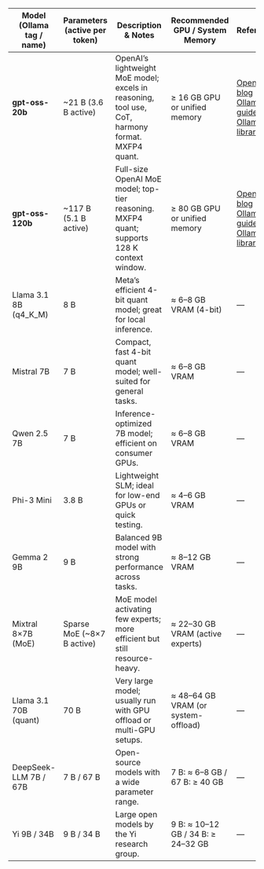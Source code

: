 | Model (Ollama tag / name)        | Parameters (active per token)           | Description & Notes                                                                                   | Recommended GPU / System Memory                | References |
|----------------------------------|-----------------------------------------|--------------------------------------------------------------------------------------------------------|------------------------------------------------|------------|
| **gpt-oss-20b**                  | ~21 B (3.6 B active)                     | OpenAI’s lightweight MoE model; excels in reasoning, tool use, CoT, harmony format. MXFP4 quant.       | ≥ 16 GB GPU or unified memory                   | [OpenAI blog](https://openai.com/index/introducing-gpt-oss) [Ollama guide](https://cookbook.openai.com/articles/gpt-oss/run-locally-ollama) [Ollama library](https://ollama.com/library/gpt-oss) |
| **gpt-oss-120b**                 | ~117 B (5.1 B active)                    | Full-size OpenAI MoE model; top-tier reasoning. MXFP4 quant; supports 128 K context window.            | ≥ 80 GB GPU or unified memory                   | [OpenAI blog](https://openai.com/index/introducing-gpt-oss) [Ollama guide](https://cookbook.openai.com/articles/gpt-oss/run-locally-ollama) [Ollama library](https://ollama.com/library/gpt-oss) |
| Llama 3.1 8B (q4_K_M)           | 8 B                                     | Meta’s efficient 4-bit quant model; great for local inference.                                        | ≈ 6–8 GB VRAM (4-bit)                            | — |
| Mistral 7B                      | 7 B                                     | Compact, fast 4-bit quant model; well-suited for general tasks.                                       | ≈ 6–8 GB VRAM                                   | — |
| Qwen 2.5 7B                     | 7 B                                     | Inference-optimized 7B model; efficient on consumer GPUs.                                            | ≈ 6–8 GB VRAM                                   | — |
| Phi-3 Mini                      | 3.8 B                                   | Lightweight SLM; ideal for low-end GPUs or quick testing.                                             | ≈ 4–6 GB VRAM                                   | — |
| Gemma 2 9B                      | 9 B                                     | Balanced 9B model with strong performance across tasks.                                               | ≈ 8–12 GB VRAM                                  | — |
| Mixtral 8×7B (MoE)              | Sparse MoE (~8×7 B active)              | MoE model activating few experts; more efficient but still resource-heavy.                          | ≈ 22–30 GB VRAM (active experts)                | — |
| Llama 3.1 70B (quant)           | 70 B                                    | Very large model; usually run with GPU offload or multi-GPU setups.                                | ≈ 48–64 GB VRAM (or system-offload)              | — |
| DeepSeek-LLM 7B / 67B           | 7 B / 67 B                               | Open-source models with a wide parameter range.                                                      | 7 B: ≈ 6–8 GB / 67 B: ≥ 40 GB                    | — |
| Yi 9B / 34B                     | 9 B / 34 B                               | Large open models by the Yi research group.                                                          | 9 B: ≈ 10–12 GB / 34 B: ≥ 24–32 GB               | — |
